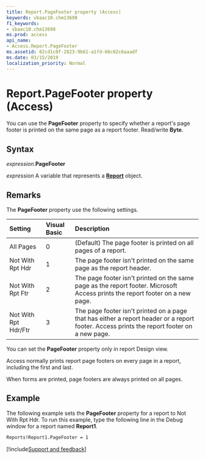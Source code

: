 ```yaml
---
title: Report.PageFooter property (Access)
keywords: vbaac10.chm13698
f1_keywords:
- vbaac10.chm13698
ms.prod: access
api_name:
- Access.Report.PageFooter
ms.assetid: 82cd1c0f-2823-9b61-a1fd-66c02c6aaadf
ms.date: 03/15/2019
localization_priority: Normal
---
```



# Report.PageFooter property (Access)

You can use the **PageFooter** property to specify whether a report's page footer is printed on the same page as a report footer. Read/write **Byte**.


## Syntax

_expression_.**PageFooter**

_expression_ A variable that represents a **[Report](Access.Report.md)** object.


## Remarks

The **PageFooter** property use the following settings.

|Setting|Visual Basic|Description|
|:-----|:-----|:-----|
|All Pages|0|(Default) The page footer is printed on all pages of a report.|
|Not With Rpt Hdr|1|The page footer isn't printed on the same page as the report header.|
|Not With Rpt Ftr|2|The page footer isn't printed on the same page as the report footer. Microsoft Access prints the report footer on a new page.|
|Not With Rpt Hdr/Ftr|3|The page footer isn't printed on a page that has either a report header or a report footer. Access prints the report footer on a new page.|

You can set the **PageFooter** property only in report Design view.

Access normally prints report page footers on every page in a report, including the first and last.

When forms are printed, page footers are always printed on all pages.


## Example

The following example sets the **PageFooter** property for a report to Not With Rpt Hdr. To run this example, type the following line in the Debug window for a report named **Report1**.

```vb
Reports!Report1.PageFooter = 1
```




[!include[Support and feedback](~/includes/feedback-boilerplate.md)]